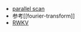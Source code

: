 - [parallel scan](https://www.zhihu.com/question/27547892/answer/336421027)
- 参考[[fourier-transform]]
- [RWKV](https://github.com/BlinkDL/RWKV-LM)